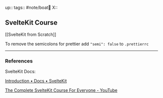 up::
tags:: #note/boat🚤 
X:: 

## SvelteKit Course

[[SvelteKit from Scratch]]

To remove the semicolons for prettier add `"semi": false` to `.prettierrc`



---
### References

SvelteKit Docs:

[Introduction • Docs • SvelteKit](https://kit.svelte.dev/docs/introduction)


[The Complete SvelteKit Course For Everyone - YouTube](https://www.youtube.com/watch?v=MoGkX4RvZ38&t=275s)
